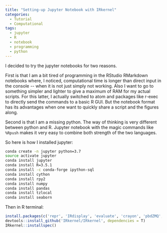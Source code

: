```yaml
---
title: "Setting-up Jupyter Notebook with IRkernel"
categories:
  - Tutorial
  - Computational
tags:
  - jupyter
  - R
  - notebook
  - programming
  - python
---
```


I decided to try the jupyter notebooks for two reasons.

First is that I am a bit tired of programming in the RStudio RMarkdown notebooks where, I noticed, computational time is longer than direct input in the console -- when it is not just simply not working. Also I want to go to something simpler and lighter to give a maximum of RAM for my actual scripts. For this latter, I actually switched to atom and packages like r-exec to directly send the commands to a basic R GUI. But the notebook format has its advantages when one want to quickly share a script and the figures along.

Second is that I am a missing python. The way of thinking is very different between python and R. Jupyter notebook with the magic commands like `%Rpush` makes it very easy to combine both strength of the two languages.

So here is how I installed jupyter:

```bash
conda create -n jupyter python=3.7
source activate jupyter
conda install jupyter
conda install R=3.5.1
conda install -c conda-forge ipython-sql
conda install cython
conda install rpy2
conda install numpy
conda install pandas
conda install tzlocal
conda install seaborn
```

Then in R terminal:

```R
install.packages(c('repr', 'IRdisplay', 'evaluate', 'crayon', 'pbdZMQ', 'devtools', 'uuid', 'digest', 'httr', 'RJSONIO', 'Rcpp', 'R6', 'cli', 'fansi', 'rlang'))
devtools::install_github('IRkernel/IRkernel', dependencies = T)
IRkernel::installspec()
```

